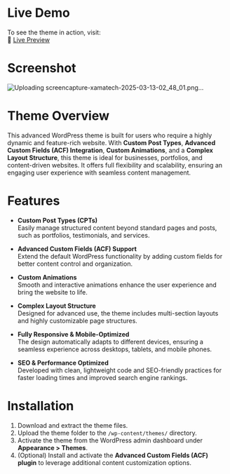 # Live Demo  

To see the theme in action, visit:  
🔗 [Live Preview](https://xamatech.com/)  

# Screenshot  

![Uploading screencapture-xamatech-2025-03-13-02_48_01.png…]()


# Theme Overview  

This advanced WordPress theme is built for users who require a highly dynamic and feature-rich website. With **Custom Post Types**, **Advanced Custom Fields (ACF) Integration**, **Custom Animations**, and a **Complex Layout Structure**, this theme is ideal for businesses, portfolios, and content-driven websites. It offers full flexibility and scalability, ensuring an engaging user experience with seamless content management.  

# Features  

- **Custom Post Types (CPTs)**  
  Easily manage structured content beyond standard pages and posts, such as portfolios, testimonials, and services.  

- **Advanced Custom Fields (ACF) Support**  
  Extend the default WordPress functionality by adding custom fields for better content control and organization.  

- **Custom Animations**  
  Smooth and interactive animations enhance the user experience and bring the website to life.  

- **Complex Layout Structure**  
  Designed for advanced use, the theme includes multi-section layouts and highly customizable page structures.  

- **Fully Responsive & Mobile-Optimized**  
  The design automatically adapts to different devices, ensuring a seamless experience across desktops, tablets, and mobile phones.  

- **SEO & Performance Optimized**  
  Developed with clean, lightweight code and SEO-friendly practices for faster loading times and improved search engine rankings.  

# Installation  

1. Download and extract the theme files.  
2. Upload the theme folder to the `/wp-content/themes/` directory.  
3. Activate the theme from the WordPress admin dashboard under **Appearance > Themes**.  
4. (Optional) Install and activate the **Advanced Custom Fields (ACF) plugin** to leverage additional content customization options.  
